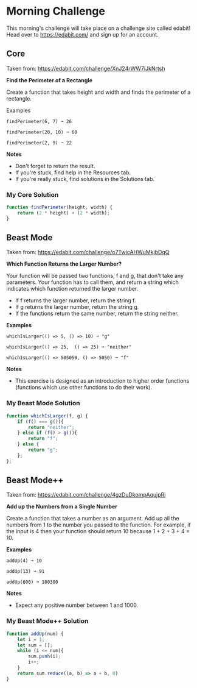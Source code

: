 # Morning Challenge

This morning's challenge will take place on a challenge site called edabit! Head over to https://edabit.com/ and sign up for an account.

## Core

Taken from: https://edabit.com/challenge/XnJ24rWW7iJkNrtsh

**Find the Perimeter of a Rectangle**

Create a function that takes height and width and finds the perimeter of a rectangle.

Examples

```
findPerimeter(6, 7) ➞ 26

findPerimeter(20, 10) ➞ 60

findPerimeter(2, 9) ➞ 22
```

**Notes**
- Don't forget to return the result.
- If you're stuck, find help in the Resources tab.
- If you're really stuck, find solutions in the Solutions tab.

### My Core Solution

```javascript
function findPerimeter(height, width) {
	return (2 * height) + (2 * width);
}
```

## Beast Mode

Taken from: https://edabit.com/challenge/o7TwicAHWuMkjbDqQ

**Which Function Returns the Larger Number?**

Your function will be passed two functions, f and g, that don't take any parameters. Your function has to call them, and return a string which indicates which function returned the larger number.

- If f returns the larger number, return the string f.
- If g returns the larger number, return the string g.
- If the functions return the same number, return the string neither.

**Examples**

```
whichIsLarger(() => 5, () => 10) ➞ "g"

whichIsLarger(() => 25,  () => 25) ➞ "neither"

whichIsLarger(() => 505050, () => 5050) ➞ "f"
```

**Notes**

- This exercise is designed as an introduction to higher order functions (functions which use other functions to do their work).
### My Beast Mode Solution

```javascript
function whichIsLarger(f, g) {
	if (f() === g()){
		return "neither";
	} else if (f() > g()){
		return "f";
	} else {
		return "g";
	};
};
```

## Beast Mode++

Taken from: https://edabit.com/challenge/4gzDuDkompAqujpRi

**Add up the Numbers from a Single Number**

Create a function that takes a number as an argument. Add up all the numbers from 1 to the number you passed to the function. For example, if the input is 4 then your function should return 10 because 1 + 2 + 3 + 4 = 10.

**Examples**
```
addUp(4) ➞ 10

addUp(13) ➞ 91

addUp(600) ➞ 180300
```

**Notes**

- Expect any positive number between 1 and 1000.

### My Beast Mode++ Solution

```javascript
function addUp(num) {
	let i = 1;
	let sum = [];
	while (i <= num){
		sum.push(i);
		i++;
	}
	return sum.reduce((a, b) => a + b, 0)
}
```